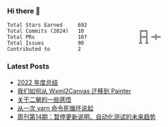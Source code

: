 ### Hi there 👋

<!--START_SECTION:stats-->

```text
Total Stars Earned     692                
Total Commits (2024)   10                  ╔═╗    
Total PRs              107                 ╠═╣ ═╬═
Total Issues           90                  ╩ ╩    
Contributed to         2                  
```

<!--END_SECTION:stats-->

### Latest Posts

<!-- BLOG-POST-LIST:START -->
- [2022 年度总结](https://4ark.me/post/2022-summary.html)
- [我们如何从 Wxml2Canvas 迁移到 Painter](https://4ark.me/post/how-to-migrate-wxml2canvas-to-painter.html)
- [关于二舅的一些感悟](https://4ark.me/post/live-sentiment.html)
- [从一次 yarn 命令死循环说起](https://4ark.me/post/yarn-cwd-issue.html)
- [周刊第14期：暂停更新说明、自动化测试的未来趋势](https://4ark.me/post/weekly-14.html)
<!-- BLOG-POST-LIST:END -->
